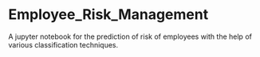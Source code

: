 # Employee_Risk_Management
A jupyter notebook for the prediction of risk of employees with the help of various classification techniques.
